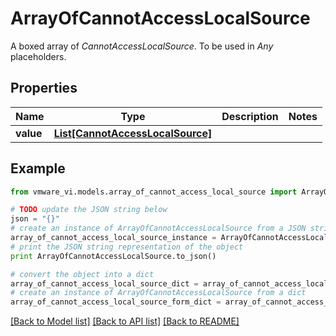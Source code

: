# ArrayOfCannotAccessLocalSource

A boxed array of *CannotAccessLocalSource*. To be used in *Any* placeholders. 

## Properties
Name | Type | Description | Notes
------------ | ------------- | ------------- | -------------
**value** | [**List[CannotAccessLocalSource]**](CannotAccessLocalSource.md) |  | 

## Example

```python
from vmware_vi.models.array_of_cannot_access_local_source import ArrayOfCannotAccessLocalSource

# TODO update the JSON string below
json = "{}"
# create an instance of ArrayOfCannotAccessLocalSource from a JSON string
array_of_cannot_access_local_source_instance = ArrayOfCannotAccessLocalSource.from_json(json)
# print the JSON string representation of the object
print ArrayOfCannotAccessLocalSource.to_json()

# convert the object into a dict
array_of_cannot_access_local_source_dict = array_of_cannot_access_local_source_instance.to_dict()
# create an instance of ArrayOfCannotAccessLocalSource from a dict
array_of_cannot_access_local_source_form_dict = array_of_cannot_access_local_source.from_dict(array_of_cannot_access_local_source_dict)
```
[[Back to Model list]](../README.md#documentation-for-models) [[Back to API list]](../README.md#documentation-for-api-endpoints) [[Back to README]](../README.md)


